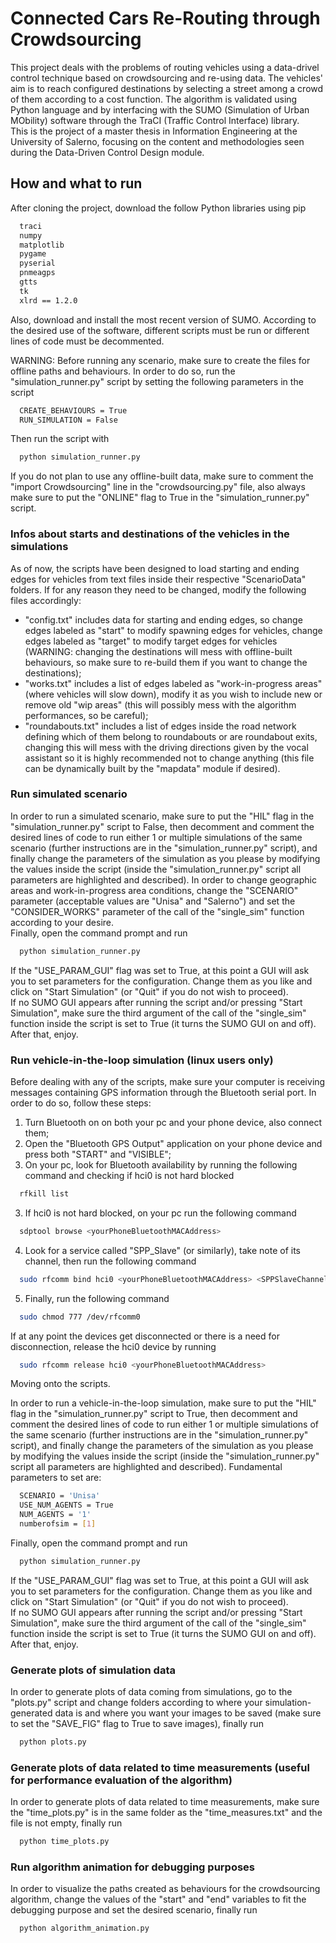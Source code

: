 
# Connected Cars Re-Routing through Crowdsourcing

This project deals with the problems of routing vehicles using a data-drivel control technique based on crowdsourcing and re-using data. The vehicles' aim is to reach configured destinations by selecting a street among a crowd of them according to a cost function. The algorithm is validated using Python language and by interfacing with the SUMO (Simulation of Urban MObility) software through the TraCI (Traffic Control Interface) library.\
This is the project of a master thesis in Information Engineering at the University of Salerno, focusing on the content and methodologies seen during the Data-Driven Control Design module.



## How and what to run

After cloning the project, download the follow Python libraries using pip

```bash
  traci
  numpy
  matplotlib
  pygame
  pyserial
  pnmeagps
  gtts
  tk
  xlrd == 1.2.0
```
Also, download and install the most recent version of SUMO.
According to the desired use of the software, different scripts must be run or different lines of code must be decommented.

WARNING: Before running any scenario, make sure to create the files for offline paths and behaviours. In order to do so, run the "simulation_runner.py" script by setting the following parameters in the script
```bash
  CREATE_BEHAVIOURS = True
  RUN_SIMULATION = False
```
Then run the script with 
```bash
  python simulation_runner.py
```
If you do not plan to use any offline-built data, make sure to comment the "import Crowdsourcing" line in the "crowdsourcing.py" file, also always make sure to put the "ONLINE" flag to True in the "simulation_runner.py" script.

### Infos about starts and destinations of the vehicles in the simulations

As of now, the scripts have been designed to load starting and ending edges for vehicles from text files inside their respective "ScenarioData" folders. If for any reason they need to be changed, modify the following files accordingly:
- "config.txt" includes data for starting and ending edges, so change edges labeled as "start" to modify spawning edges for vehicles, change edges labeled as "target" to modify target edges for vehicles (WARNING: changing the destinations will mess with offline-built behaviours, so make sure to re-build them if you want to change the destinations);
- "works.txt" includes a list of edges labeled as "work-in-progress areas" (where vehicles will slow down), modify it as you wish to include new or remove old "wip areas" (this will possibly mess with the algorithm performances, so be careful);
- "roundabouts.txt" includes a list of edges inside the road network defining which of them belong to roundabouts or are roundabout exits, changing this will mess with the driving directions given by the vocal assistant so it is highly recommended not to change anything (this file can be dynamically built by the "mapdata" module if desired).

### Run simulated scenario

In order to run a simulated scenario, make sure to put the "HIL" flag in the "simulation_runner.py" script to False, then decomment and comment the desired lines of code to run either 1 or multiple simulations of the same scenario (further instructions are in the "simulation_runner.py" script), and finally change the parameters of the simulation as you please by modifying the values inside the script (inside the "simulation_runner.py" script all parameters are highlighted and described). In order to change geographic areas and work-in-progress area conditions, change the "SCENARIO" parameter (acceptable values are "Unisa" and "Salerno") and set the "CONSIDER_WORKS" parameter of the call of the "single_sim" function according to your desire.\
Finally, open the command prompt and run

```bash
  python simulation_runner.py
```
If the "USE_PARAM_GUI" flag was set to True, at this point a GUI will ask you to set parameters for the configuration. Change them as you like and click on "Start Simulation" (or "Quit" if you do not wish to proceed).\
If no SUMO GUI appears after running the script and/or pressing "Start Simulation", make sure the third argument of the call of the "single_sim" function inside the script is set to True (it turns the SUMO GUI on and off).\
After that, enjoy.

### Run vehicle-in-the-loop simulation (linux users only)

Before dealing with any of the scripts, make sure your computer is receiving messages containing GPS information through the Bluetooth serial port. In order to do so, follow these steps:
1. Turn Bluetooth on on both your pc and your phone device, also connect them;
2. Open the "Bluetooth GPS Output" application on your phone device and press both "START" and "VISIBLE";
3. On your pc, look for Bluetooth availability by running the following command and checking if hci0 is not hard blocked
```bash
  rfkill list
```
3. If hci0 is not hard blocked, on your pc run the following command
```bash
  sdptool browse <yourPhoneBluetoothMACAddress>
```
4. Look for a service called "SPP_Slave" (or similarly), take note of its channel, then run the following command
```bash
  sudo rfcomm bind hci0 <yourPhoneBluetoothMACAddress> <SPPSlaveChannel>
```
5. Finally, run the following command
```bash
  sudo chmod 777 /dev/rfcomm0
```
If at any point the devices get disconnected or there is a need for disconnection, release the hci0 device by running
```bash
  sudo rfcomm release hci0 <yourPhoneBluetoothMACAddress>
```
Moving onto the scripts.

In order to run a vehicle-in-the-loop simulation, make sure to put the "HIL" flag in the "simulation_runner.py" script to True, then decomment and comment the desired lines of code to run either 1 or multiple simulations of the same scenario (further instructions are in the "simulation_runner.py" script), and finally change the parameters of the simulation as you please by modifying the values inside the script (inside the "simulation_runner.py" script all parameters are highlighted and described). Fundamental parameters to set are: 
```bash
  SCENARIO = 'Unisa'
  USE_NUM_AGENTS = True
  NUM_AGENTS = '1'
  numberofsim = [1]
```

Finally, open the command prompt and run

```bash
  python simulation_runner.py
```

If the "USE_PARAM_GUI" flag was set to True, at this point a GUI will ask you to set parameters for the configuration. Change them as you like and click on "Start Simulation" (or "Quit" if you do not wish to proceed).\
If no SUMO GUI appears after running the script and/or pressing "Start Simulation", make sure the third argument of the call of the "single_sim" function inside the script is set to True (it turns the SUMO GUI on and off).\
After that, enjoy.

### Generate plots of simulation data

In order to generate plots of data coming from simulations, go to the "plots.py" script and change folders according to where your simulation-generated data is and where you want your images to be saved (make sure to set the "SAVE_FIG" flag to True to save images), finally run  
```bash
  python plots.py
```

### Generate plots of data related to time measurements (useful for performance evaluation of the algorithm)

In order to generate plots of data related to time measurements, make sure the "time_plots.py" is in the same folder as the "time_measures.txt" and the file is not empty, finally run  
```bash
  python time_plots.py
```

### Run algorithm animation for debugging purposes

In order to visualize the paths created as behaviours for the crowdsourcing algorithm, change the values of the "start" and "end" variables to fit the debugging purpose and set the desired scenario, finally run
```bash
  python algorithm_animation.py
```
